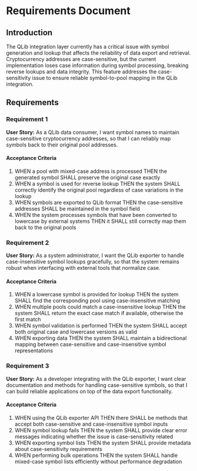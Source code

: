 # Requirements Document

## Introduction

The QLib integration layer currently has a critical issue with symbol generation and lookup that affects the reliability of data export and retrieval. Cryptocurrency addresses are case-sensitive, but the current implementation loses case information during symbol processing, breaking reverse lookups and data integrity. This feature addresses the case-sensitivity issue to ensure reliable symbol-to-pool mapping in the QLib integration.

## Requirements

### Requirement 1

**User Story:** As a QLib data consumer, I want symbol names to maintain case-sensitive cryptocurrency addresses, so that I can reliably map symbols back to their original pool addresses.

#### Acceptance Criteria

1. WHEN a pool with mixed-case address is processed THEN the generated symbol SHALL preserve the original case exactly
2. WHEN a symbol is used for reverse lookup THEN the system SHALL correctly identify the original pool regardless of case variations in the lookup
3. WHEN symbols are exported to QLib format THEN the case-sensitive addresses SHALL be maintained in the symbol field
4. WHEN the system processes symbols that have been converted to lowercase by external systems THEN it SHALL still correctly map them back to the original pools

### Requirement 2

**User Story:** As a system administrator, I want the QLib exporter to handle case-insensitive symbol lookups gracefully, so that the system remains robust when interfacing with external tools that normalize case.

#### Acceptance Criteria

1. WHEN a lowercase symbol is provided for lookup THEN the system SHALL find the corresponding pool using case-insensitive matching
2. WHEN multiple pools could match a case-insensitive lookup THEN the system SHALL return the exact case match if available, otherwise the first match
3. WHEN symbol validation is performed THEN the system SHALL accept both original case and lowercase versions as valid
4. WHEN exporting data THEN the system SHALL maintain a bidirectional mapping between case-sensitive and case-insensitive symbol representations

### Requirement 3

**User Story:** As a developer integrating with the QLib exporter, I want clear documentation and methods for handling case-sensitive symbols, so that I can build reliable applications on top of the data export functionality.

#### Acceptance Criteria

1. WHEN using the QLib exporter API THEN there SHALL be methods that accept both case-sensitive and case-insensitive symbol inputs
2. WHEN symbol lookup fails THEN the system SHALL provide clear error messages indicating whether the issue is case-sensitivity related
3. WHEN exporting symbol lists THEN the system SHALL provide metadata about case-sensitivity requirements
4. WHEN performing bulk operations THEN the system SHALL handle mixed-case symbol lists efficiently without performance degradation